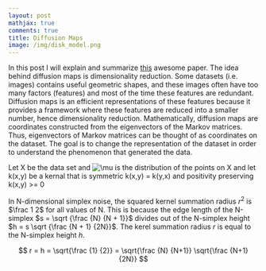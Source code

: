 ```yaml
---
layout: post
mathjax: true
comments: true
title: Diffusion Maps
image: /img/disk_model.png
---
```


In this post I will explain and summarize [this](https://www.sciencedirect.com/science/article/pii/S1063520306000546) awesome paper.  The idea behind diffusion maps is dimensionality reduction.  Some datasets (i.e. images) contains useful geometric shapes, and these images often have too many factors (features) and most of the time these features are redundant. Diffusion maps is an efficient representations of these features because it provides a framework where these features are reduced into a smaller number, hence dimensionality reduction.  Mathematically, diffusion maps are coordinates constructed from the eigenvectors of the Markov matrices. Thus, eigenvectors of Markov matrices can be thought of as coordinates on the dataset.  The goal is to change the representation of the dataset in order to understand the phenomenon that generated the data.  

Let X be the data set and <a><img src="https://latex.codecogs.com/gif.latex?\mu" title="\mu" /></a> is the distribution of the points on X and let k(x,y) be a kernal that is 
symmetric k(x,y) = k(y,x) and 
positivity preserving k(x,y) >= 0

In N-dimensional simplex noise, the squared kernel summation radius $r^2$ is $\frac 1 2$
for all values of N. This is because the edge length of the N-simplex $s = \sqrt {\frac {N} {N + 1}}$
divides out of the N-simplex height $h = s \sqrt {\frac {N + 1} {2N}}$.
The kerel summation radius $r$ is equal to the N-simplex height $h$.

$$ r = h = \sqrt{\frac {1} {2}} = \sqrt{\frac {N} {N+1}} \sqrt{\frac {N+1} {2N}} $$




